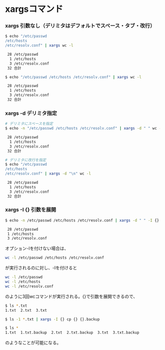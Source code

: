 ﻿# xargsコマンド

### xargs 引数なし（デリミタはデフォルトでスペース・タブ・改行）

```bash
$ echo "/etc/passwd
/etc/hosts
/etc/resolv.conf" | xargs wc -l

 28 /etc/passwd
  1 /etc/hosts
  3 /etc/resolv.conf
 32 合計
```

```bash
$ echo "/etc/passwd /etc/hosts /etc/resolv.conf" | xargs wc -l

 28 /etc/passwd
  1 /etc/hosts
  3 /etc/resolv.conf
 32 合計
```

### xargs -d デリミタ指定

```bash
# デリミタにスペースを指定
$ echo -n "/etc/passwd /etc/hosts /etc/resolv.conf" | xargs -d " " wc -l

 28 /etc/passwd
  1 /etc/hosts
  3 /etc/resolv.conf
 32 合計
```

```bash
# デリミタに改行を指定
$ echo "/etc/passwd
/etc/hosts
/etc/resolv.conf" | xargs -d "\n" wc -l

 28 /etc/passwd
  1 /etc/hosts
  3 /etc/resolv.conf
 32 合計
```

### xargs -I {} 引数を展開

```bash
$ echo -n /etc/passwd /etc/hosts /etc/resolv.conf | xargs -d " " -I {} wc -l {}

 28 /etc/passwd
 1 /etc/hosts
 3 /etc/resolv.conf
```

オプション-Iを付けない場合は、

```bash
wc -l /etc/passwd /etc/hosts /etc/resolv.conf
```

が実行されるのに対し、-Iを付けると

```bash
wc -l /etc/passwd
wc -l /etc/hosts
wc -l /etc/resolv.conf
```

のように3回wcコマンドが実行される。{}で引数を展開できるので、


```bash
$ ls *.txt
1.txt  2.txt  3.txt

$ ls -1 *.txt | xargs -I {} cp {} {}.backup

$ ls *
1.txt  1.txt.backup  2.txt  2.txt.backup  3.txt  3.txt.backup
```

のようなことが可能になる。
